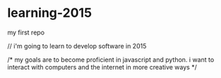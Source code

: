 # learning-2015
my first repo

  // i'm going to learn to develop software in 2015
  
  /* my goals are to become proficient in javascript and python. i want to interact with computers and the internet in more creative ways */
